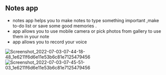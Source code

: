 
## Notes app
- notes app helps  you to make notes to type something important ,make to-do list or save some good memories .
- app allows you to use mobile camera or pick photos from gallery to use them in your note 
- app allows you to record your voice

![Screenshot_2022-07-03-07-44-18-48_1e6211f6d6e11e53b6c81e7125479456](https://user-images.githubusercontent.com/63257341/177026883-c9690f22-cea0-4dfb-9127-72f27d930b99.jpg)
![Screenshot_2022-07-03-07-45-51-03_1e6211f6d6e11e53b6c81e7125479456](https://user-images.githubusercontent.com/63257341/177026891-e4c36d45-c44f-4d1c-a4af-c7f6f9cd912c.jpg)
